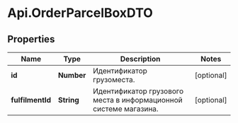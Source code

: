 # Api.OrderParcelBoxDTO

## Properties

Name | Type | Description | Notes
------------ | ------------- | ------------- | -------------
**id** | **Number** | Идентификатор грузоместа. | [optional] 
**fulfilmentId** | **String** | Идентификатор грузового места в информационной системе магазина. | [optional] 


